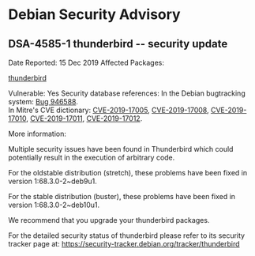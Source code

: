 
Debian Security Advisory
========================


DSA-4585-1 thunderbird -- security update
-----------------------------------------



Date Reported:
15 Dec 2019
Affected Packages:

[thunderbird](https://packages.debian.org/src:thunderbird)

Vulnerable:
Yes
Security database references:
In the Debian bugtracking system: [Bug 946588](https://bugs.debian.org/cgi-bin/bugreport.cgi?bug=946588).  
In Mitre's CVE dictionary: [CVE-2019-17005](https://security-tracker.debian.org/tracker/CVE-2019-17005), [CVE-2019-17008](https://security-tracker.debian.org/tracker/CVE-2019-17008), [CVE-2019-17010](https://security-tracker.debian.org/tracker/CVE-2019-17010), [CVE-2019-17011](https://security-tracker.debian.org/tracker/CVE-2019-17011), [CVE-2019-17012](https://security-tracker.debian.org/tracker/CVE-2019-17012).  

More information:

Multiple security issues have been found in Thunderbird which could
potentially result in the execution of arbitrary code.


For the oldstable distribution (stretch), these problems have been fixed
in version 1:68.3.0-2~deb9u1.


For the stable distribution (buster), these problems have been fixed in
version 1:68.3.0-2~deb10u1.


We recommend that you upgrade your thunderbird packages.


For the detailed security status of thunderbird please refer to
its security tracker page at:
<https://security-tracker.debian.org/tracker/thunderbird>






